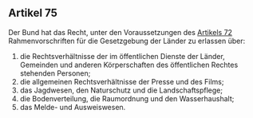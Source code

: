 ## Artikel 75

Der Bund hat das Recht, unter den Voraussetzungen des [Artikels 72](#artikel-72) Rahmenvorschriften für die Gesetzgebung der Länder zu erlassen über:
1. die Rechtsverhältnisse der im öffentlichen Dienste der Länder, Gemeinden und anderen Körperschaften des öffentlichen Rechtes stehenden Personen;
2. die allgemeinen Rechtsverhältnisse der Presse und des Films;
3. das Jagdwesen, den Naturschutz und die Landschaftspflege;
4. die Bodenverteilung, die Raumordnung und den Wasserhaushalt;
5. das Melde- und Ausweiswesen.

